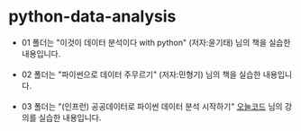 # python-data-analysis

* 01 폴더는 "이것이 데이터 분석이다 with python" (저자:윤기태) 님의 책을 실습한 내용입니다. </br></br>
* 02 폴더는 "파이썬으로 데이터 주무르기" (저자:민형기) 님의 책을 실습한 내용입니다.</br></br>
* 03 폴더는 "(인프런) 공공데이터로 파이썬 데이터 분석 시작하기" [오늘코드](https://github.com/corazzon/open-data-analysis-basic) 님의 강의를 실습한 내용입니다.</br></br>
